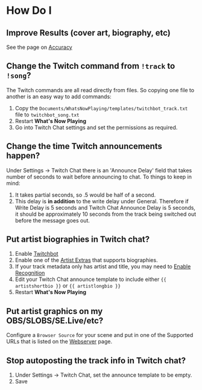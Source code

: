 # How Do I

## Improve Results (cover art, biography, etc)

See the page on [Accuracy](accuracy.md)

## Change the Twitch command from `!track` to `!song`?

The Twitch commands are all read directly from files. So copying one
file to another is an easy way to add commands:

1. Copy the `Documents/WhatsNowPlaying/templates/twitchbot_track.txt`
   file to `twitchbot_song.txt`
2. Restart **What's Now Playing**
3. Go into Twitch Chat settings and set the permissions as required.

## Change the time Twitch announcements happen?

Under Settings -\> Twitch Chat there is an 'Announce Delay' field that
takes number of seconds to wait before announcing to chat. To things to
keep in mind:

1. It takes partial seconds, so .5 would be half of a second.
2. This delay is **in addition** to the write delay under General.
   Therefore if Write Delay is 5 seconds and Twitch Chat Announce Delay
   is 5 seconds, it should be approximately 10 seconds from the track
   being switched out before the message goes out.

## Put artist biographies in Twitch chat?

1. Enable [Twitchbot](../output/twitchbot.md)
2. Enable one of the [Artist Extras](../extras/index.md) that supports
   biographies.
3. If your track metadata only has artist and title, you may need to
   [Enable Recognition](../recognition/index.md)
4. Edit your Twitch Chat announce template to include either
   `{{ artistshortbio }}` or `{{ artistlongbio }}`
5. Restart **What's Now Playing**

## Put artist graphics on my OBS/SLOBS/SE.Live/etc?

Configure a `Browser Source` for your scene and put in one of the
Supported URLs that is listed on the [Webserver](../output/webserver.md)
page.

## Stop autoposting the track info in Twitch chat?

1. Under Settings -\> Twitch Chat, set the announce template to be empty.
2. Save
